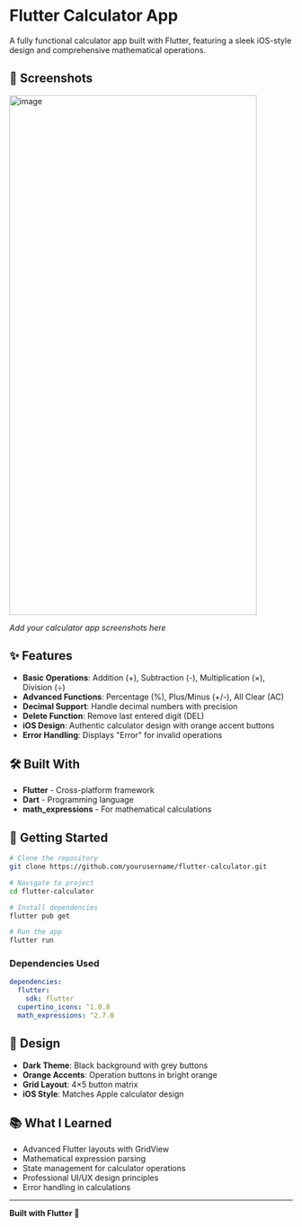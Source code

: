 # Flutter Calculator App

A fully functional calculator app built with Flutter, featuring a sleek iOS-style design and comprehensive mathematical operations.

## 📱 Screenshots
<img width="440" height="925" alt="image" src="https://github.com/user-attachments/assets/5ee8de03-ab3f-4582-8deb-f853b411370f" />


*Add your calculator app screenshots here*

## ✨ Features

- **Basic Operations**: Addition (+), Subtraction (-), Multiplication (×), Division (÷)
- **Advanced Functions**: Percentage (%), Plus/Minus (+/-), All Clear (AC)
- **Decimal Support**: Handle decimal numbers with precision
- **Delete Function**: Remove last entered digit (DEL)
- **iOS Design**: Authentic calculator design with orange accent buttons
- **Error Handling**: Displays "Error" for invalid operations

## 🛠️ Built With

- **Flutter** - Cross-platform framework
- **Dart** - Programming language
- **math_expressions** - For mathematical calculations

## 🚀 Getting Started

```bash
# Clone the repository
git clone https://github.com/yourusername/flutter-calculator.git

# Navigate to project
cd flutter-calculator

# Install dependencies
flutter pub get

# Run the app
flutter run
```

### Dependencies Used
```yaml
dependencies:
  flutter:
    sdk: flutter
  cupertino_icons: ^1.0.8
  math_expressions: ^2.7.0
```

## 🎨 Design

- **Dark Theme**: Black background with grey buttons
- **Orange Accents**: Operation buttons in bright orange
- **Grid Layout**: 4×5 button matrix
- **iOS Style**: Matches Apple calculator design

## 📚 What I Learned

- Advanced Flutter layouts with GridView
- Mathematical expression parsing
- State management for calculator operations
- Professional UI/UX design principles
- Error handling in calculations

---

**Built with Flutter 💙**
